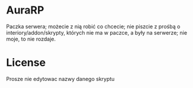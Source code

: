 # AuraRP
Paczka serwera; możecie z nią robić co chcecie; nie piszcie z prośbą o interiory/addon/skrypty, których nie ma w paczce, a były na serwerze; nie moje, to nie rozdaje.

# License
Prosze nie edytowac nazwy danego skryptu
